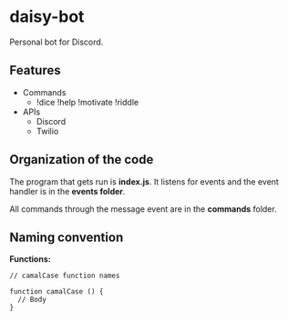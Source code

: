 # daisy-bot
Personal bot for Discord.

## Features

* Commands
  * !dice !help !motivate !riddle
* APIs
  * Discord
  * Twilio

## Organization of the code

The program that gets run is __index.js__. It listens for events and the event handler is in the __events folder__.

All commands through the message event are in the __commands__ folder.

## Naming convention

__Functions:__

```
// camalCase function names

function camalCase () {
  // Body
}

```
